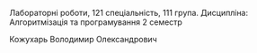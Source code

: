 Лабораторні роботи, 121 спеціальність, 111 група.
Дисципліна: Алгоритмізація та програмування 2 семестр

Кожухарь Володимир Олександрович

